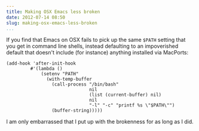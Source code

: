 ```yaml
---
title: Making OSX Emacs less broken
date: 2012-07-14 08:50
slug: making-osx-emacs-less-broken
...
```


If you find that Emacs on OSX fails to pick up the same `$PATH`
setting that you get in command line shells, instead defaulting to an
impoverished default that doesn't include (for instance) anything
installed via MacPorts:

    (add-hook 'after-init-hook
             #'(lambda ()
                 (setenv "PATH"
                   (with-temp-buffer
                     (call-process "/bin/bash"
                                   nil
                                   (list (current-buffer) nil)
                                   nil
                                   "-l" "-c" "printf %s \"$PATH\"")
                     (buffer-string)))))

I am only embarrassed that I put up with the brokenness for as long as
I did.
